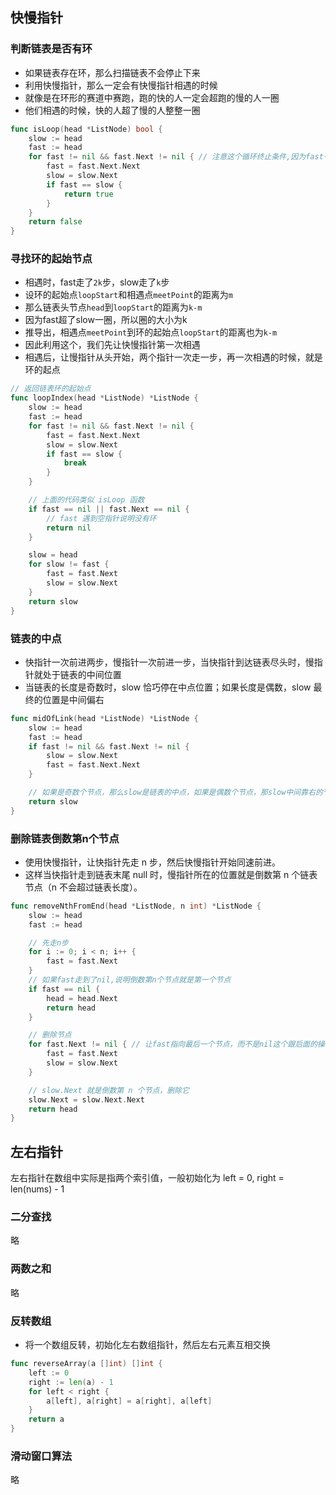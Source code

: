 ## 快慢指针
### 判断链表是否有环
- 如果链表存在环，那么扫描链表不会停止下来
- 利用快慢指针，那么一定会有快慢指针相遇的时候
- 就像是在环形的赛道中赛跑，跑的快的人一定会超跑的慢的人一圈
- 他们相遇的时候，快的人超了慢的人整整一圈
```go
func isLoop(head *ListNode) bool {
	slow := head
	fast := head
	for fast != nil && fast.Next != nil { // 注意这个循环终止条件,因为fast一次走两步
		fast = fast.Next.Next
		slow = slow.Next
		if fast == slow {
			return true
		}
	}
	return false
}
```
### 寻找环的起始节点
- 相遇时，fast走了`2k`步，slow走了`k`步
- 设环的起始点`loopStart`和相遇点`meetPoint`的距离为`m`
- 那么链表头节点`head`到`loopStart`的距离为`k-m`
- 因为fast超了slow一圈，所以圈的大小为k
- 推导出，相遇点`meetPoint`到环的起始点`loopStart`的距离也为`k-m`
- 因此利用这个，我们先让快慢指针第一次相遇
- 相遇后，让慢指针从头开始，两个指针一次走一步，再一次相遇的时候，就是环的起点
```go
// 返回链表环的起始点
func loopIndex(head *ListNode) *ListNode {
	slow := head
	fast := head
	for fast != nil && fast.Next != nil {
		fast = fast.Next.Next
		slow = slow.Next
		if fast == slow {
			break
		}
	}

	// 上面的代码类似 isLoop 函数
	if fast == nil || fast.Next == nil {
		// fast 遇到空指针说明没有环
		return nil
	}

	slow = head
	for slow != fast {
		fast = fast.Next
		slow = slow.Next
	}
	return slow
}
```
### 链表的中点
- 快指针一次前进两步，慢指针一次前进一步，当快指针到达链表尽头时，慢指针就处于链表的中间位置
- 当链表的长度是奇数时，slow 恰巧停在中点位置；如果长度是偶数，slow 最终的位置是中间偏右
```go
func midOfLink(head *ListNode) *ListNode {
	slow := head
	fast := head
	if fast != nil && fast.Next != nil {
		slow = slow.Next
		fast = fast.Next.Next
	}

	// 如果是奇数个节点，那么slow是链表的中点，如果是偶数个节点，那slow中间靠右的节点
	return slow
}
```
### 删除链表倒数第n个节点
- 使用快慢指针，让快指针先走 n 步，然后快慢指针开始同速前进。
- 这样当快指针走到链表末尾 null 时，慢指针所在的位置就是倒数第 n 个链表节点（n 不会超过链表长度）。
```go
func removeNthFromEnd(head *ListNode, n int) *ListNode {
	slow := head
	fast := head

	// 先走n步
	for i := 0; i < n; i++ {
		fast = fast.Next
	}
	// 如果fast走到了nil,说明倒数第n个节点就是第一个节点
	if fast == nil {
		head = head.Next
		return head
	}

	// 删除节点
	for fast.Next != nil { // 让fast指向最后一个节点，而不是nil这个跟后面的操作有关
		fast = fast.Next
		slow = slow.Next
	}

	// slow.Next 就是倒数第 n 个节点，删除它
	slow.Next = slow.Next.Next
	return head
}
```
## 左右指针
左右指针在数组中实际是指两个索引值，一般初始化为 left = 0, right = len(nums) - 1 
### 二分查找
略
### 两数之和
略
### 反转数组
- 将一个数组反转，初始化左右数组指针，然后左右元素互相交换
```go
func reverseArray(a []int) []int {
	left := 0
	right := len(a) - 1
	for left < right {
		a[left], a[right] = a[right], a[left]
	}
	return a
}
```
### 滑动窗口算法
略